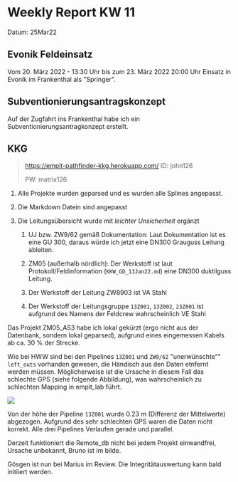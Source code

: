 # Weekly Report KW 11

Datum: 25Mar22

## Evonik Feldeinsatz

Vom 20. März 2022 - 13:30 Uhr bis zum 23. März 2022 20:00 Uhr Einsatz in Evonik im Frankenthal als "Springer".

## Subventionierungsantragskonzept

Auf der Zugfahrt ins Frankenthal habe ich ein Subventionierungsantragkonzept erstellt.  

## KKG

> https://empit-pathfinder-kkg.herokuapp.com/
> ID: john126
> 
> PW: matrix126

1. Alle Projekte wurden geparsed und es wurden alle Splines angepasst.

2. Die Markdown Datein sind angepasst

3. Die Leitungsübersicht wurde mit *leichter Unsicherheit* ergänzt
   
   1. UJ bzw. ZW9/62 gemäß Dokumentation: Laut Dokumentation ist es eine 
      GU 300, daraus würde ich jetzt eine DN300 Grauguss Leitung ableiten. 
   
   2. ZM05 (außerhalb nördlich): Der Werkstoff ist laut Protokoll/Feldinformation (`KKW_GD_13Jan22.md`) eine DN300 duktilguss Leitung.
   
   3. Der Werkstoff der Leitung ZW8903 ist VA Stahl  
   
   4. Der Werkstoff der Leitungsgruppe `13Z001`, `13Z002`, `23Z001`  ist aufgrund des Namens der Feldcrew wahrscheinlich VE Stahl





Das Projekt ZM05_AS3 habe ich lokal gekürzt (ergo nicht aus der Datenbank, sondern lokal geparsed), aufgrund eines eingemessen Kabels ab ca. 30 % der Strecke.



Wie bei HWW sind bei den Pipelines `13Z001` und `ZW9/62` "unerwünschte"" `left_outs` vorhanden gewesen, die Händisch aus den Daten etnfernt werden müssen. Möglicherweise ist die Ursache in diesem Fall das schlechte GPS (siehe folgende Abbildung), was wahrscheinlich zu schlechten Mapping in empit_lab führt.


![](/home/empit/.var/app/com.github.marktext.marktext/config/marktext/images/2022-03-25-12-26-44-image.png)

Von der höhe der Pipeline `13Z001` wurde 0.23 m (Differenz der Mittelwerte) abgezogen. Aufgrund des sehr schlechten GPS waren die Daten nicht korrekt. Alle drei Pipelines Verlaufen gerade und parallel.



Derzeit funktioniert die Remote_db nicht bei jedem Projekt einwandfrei, Ursache unbekannt, Bruno ist im bilde.



Gösgen ist nun bei Marius im Review. Die Integritätauswertung kann bald initiiert werden.

